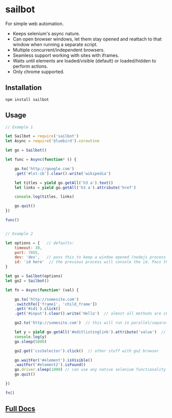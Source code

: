 # sailbot

For simple web automation.

- Keeps selenium's async nature.
- Can open browser windows, let them stay opened and reattach to that window when running a separate script.
- Multiple concurrent/independent browsers.
- Seamless support working with sites with iframes.
- Waits until elements are loaded/visible (default) or loaded/hidden to perform actions.
- Only chrome supported.

## Installation

    npm install sailbot

## Usage

```javascript
// Example 1

let Sailbot = require('sailbot')
let Async = require('bluebird').coroutine

let go = Sailbot()

let func = Async(function* () {

    go.to('http://google.com')
    .get('#lst-ib').clear().write('wikipedia')

    let titles = yield go.getAll('h3 a').text()
    let links = yield go.getAll('h3 a').attribute('href')

    console.log(titles, links)

    go.quit()
})

func()


// Example 2

let options = {   // defaults:
    timeout: 30,
    port: 7055,
    dev: 'dev',   // pass this to keep a window opened (nodejs process running).
    id: 'id here'  // the previous process will console the id. Pass this in any new script.
}

let go = Sailbot(options)
let go2 = Sailbot()

let fn = Async(function* (val) {

    go.to('http://somesite.com')
    .switchTo(['frame1', 'child_frame'])
    .get('#id1').click()
    .get('#input').clear().write('Hello')  // almost all methods are chainable

    go2.to('http://somesite.com')  // this will run in parallel/separate browser window

    let y = yield go.getAll('#editlistinglink').attribute('value')  // returns array
    console.log(y)
    go.sleep(5000)

    go2.get('cssSelector').click()  // other stuff with go2 browser

    go.waitFor('#element').isVisible()
    .waitFor('#element2').isFound()
    go.driver.sleep(1000) // can use any native selenium functionality
    go.quit()

})

fn()
```

## [Full Docs](http://rickmed.github.io/sailbot/)

